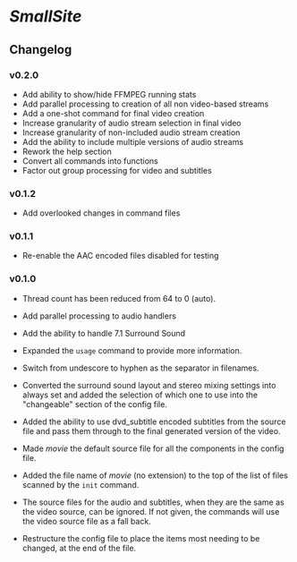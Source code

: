 # _SmallSite_

## Changelog

### v0.2.0

- Add ability to show/hide FFMPEG running stats
- Add parallel processing to creation of all non video-based streams
- Add a one-shot command for final video creation
- Increase granularity of audio stream selection in final video
- Increase granularity of non-included audio stream creation
- Add the ability to include multiple versions of audio streams
- Rework the help section
- Convert all commands into functions
- Factor out group processing for video and subtitles

### v0.1.2

- Add overlooked changes in command files

### v0.1.1

- Re-enable the AAC encoded files disabled for testing

### v0.1.0

- Thread count has been reduced from 64 to 0 (auto).

- Add parallel processing to audio handlers

- Add the ability to handle 7.1 Surround Sound

- Expanded the `usage` command to provide more information.

- Switch from undescore to hyphen as the separator in filenames.

- Converted the surround sound layout and stereo mixing settings into always set and added the selection of which one to use into the "changeable" section of the config file.

- Added the ability to use dvd_subtitle encoded subtitles from the source file and pass them through to the final generated version of the video.

- Made _movie_ the default source file for all the components in the config file.

- Added the file name of _movie_ (no extension) to the top of the list of files scanned by the `init` command.

- The source files for the audio and subtitles, when they are the same as the video source, can be ignored. If not given, the commands will use the video source file as a fall back.

- Restructure the config file to place the items most needing to be changed, at the end of the file.

